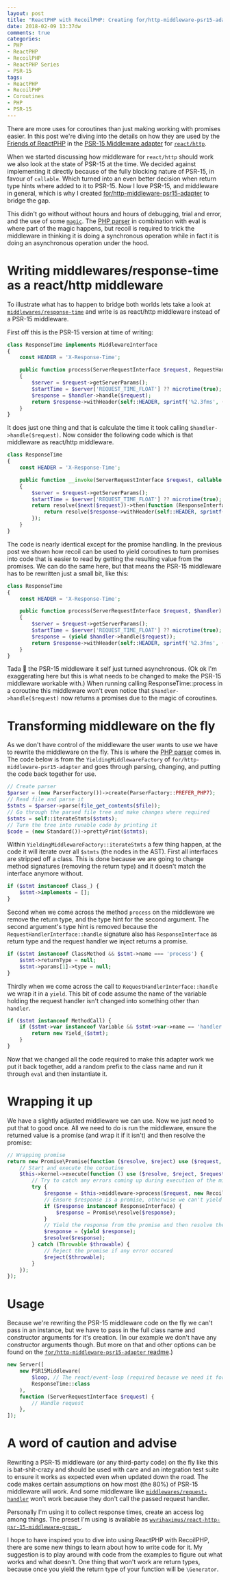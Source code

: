 ```yaml
---
layout: post
title: "ReactPHP with RecoilPHP: Creating for/http-middleware-psr15-adapter"
date: 2018-02-09 13:37dw
comments: true
categories:
- PHP
- ReactPHP
- RecoilPHP
- ReactPHP Series
- PSR-15
tags:
- ReactPHP
- RecoilPHP
- Coroutines
- PHP
- PSR-15
---
```


There are more uses for coroutines than just making working with promises easier. In this post we're diving into the 
details on how they are used by the [Friends of ReactPHP](https://github.com/friends-of-reactphp) in the 
[PSR-15 Middleware adapter](https://github.com/friends-of-reactphp/http-middleware-psr15-adapter) for 
[`react/http`](https://reactphp.org/http/).

<!-- More -->

When we started discussing how middleware for `react/http` should work we also look at the state of PSR-15 at the 
time. We decided against implementing it directly because of the fully blocking nature of PSR-15, in favour of 
`callable`. Which turned into an even better decision when return type hints where added to it to PSR-15. Now I 
love PSR-15, and middleware in general, which is why I created 
[for/http-middleware-psr15-adapter](https://github.com/friends-of-reactphp/http-middleware-psr15-adapter) to bridge the 
gap.

This didn't go without without hours and hours of debugging, trial and error, and the use of some 
[`magic`](https://github.com/nikic/PHP-Parser). The [PHP parser](https://github.com/nikic/PHP-Parser) in combination 
with eval is where part of the magic happens, but recoil is required to trick the middleware in thinking it is doing 
a synchronous operation while in fact it is doing an asynchronous operation under the hood.

# Writing middlewares/response-time as a react/http middleware

To illustrate what has to happen to bridge both worlds lets take a look at 
[`middlewares/response-time`](https://github.com/middlewares/response-time) and write is as react/http middleware 
instead of a PSR-15 middleware.

First off this is the PSR-15 version at time of writing:

```php
class ResponseTime implements MiddlewareInterface
{
    const HEADER = 'X-Response-Time';

    public function process(ServerRequestInterface $request, RequestHandlerInterface $handler): ResponseInterface
    {
        $server = $request->getServerParams();
        $startTime = $server['REQUEST_TIME_FLOAT'] ?? microtime(true);
        $response = $handler->handle($request);
        return $response->withHeader(self::HEADER, sprintf('%2.3fms', (microtime(true) - $startTime) * 1000));
    }
}
```

It does just one thing and that is calculate the time it took calling `$handler->handle($request)`. Now consider the 
following code which is that middleware as react/http middleware.

```php
class ResponseTime
{
    const HEADER = 'X-Response-Time';

    public function __invoke(ServerRequestInterface $request, callable $next): PromiseInterface
    {
        $server = $request->getServerParams();
        $startTime = $server['REQUEST_TIME_FLOAT'] ?? microtime(true);
        return resolve($next($request))->then(function (ResponseInterface $response) use ($startTime) {
            return resolve($response->withHeader(self::HEADER, sprintf('%2.3fms', (microtime(true) - $startTime) * 1000)));
        });
    }
}
```

The code is nearly identical except for the promise handling. In the previous post we shown how recoil can be used 
to yield coroutines to turn promises into code that is easier to read by getting the resulting value from the promises. 
We can do the same here, but that means the PSR-15 middleware has to be rewritten just a small bit, like this:


```php
class ResponseTime
{
    const HEADER = 'X-Response-Time';

    public function process(ServerRequestInterface $request, $handler)
    {
        $server = $request->getServerParams();
        $startTime = $server['REQUEST_TIME_FLOAT'] ?? microtime(true);
        $response = (yield $handler->handle($request));
        return $response->withHeader(self::HEADER, sprintf('%2.3fms', (microtime(true) - $startTime) * 1000));
    }
}
```

Tada 🎉 the PSR-15 middleware it self just turned asynchronous. (Ok ok I'm exaggerating here but this is what 
needs to be changed to make the PSR-15 middleware workable with.) When running calling ResponseTime::process in 
a coroutine this middleware won't even notice that `$handler->handle($request)` now returns a promises due to the 
magic of coroutines.

# Transforming middleware on the fly

As we don't have control of the middleware the user wants to use we have to rewrite the middleware on the fly. This is where 
the [PHP parser](https://github.com/nikic/PHP-Parser) comes in. The code below is from the `YieldingMiddlewareFactory` of 
`for/http-middleware-psr15-adapter` and goes through parsing, changing, and putting the code back together for use.

```php
// Create parser
$parser = (new ParserFactory())->create(ParserFactory::PREFER_PHP7);
// Read file and parse it
$stmts = $parser->parse(file_get_contents($file));
// Go through the parsed file tree and make changes where required
$stmts = self::iterateStmts($stmts);
// Turn the tree into runable code by printing it 
$code = (new Standard())->prettyPrint($stmts);
```

Within `YieldingMiddlewareFactory::iterateStmts` a few thing happen, at the code it will iterate over all `$stmts` (the nodes 
in the AST). First all interfaces are stripped off a class. This is done because we are going to change method signatures 
(removing the return type) and it doesn't match the interface anymore without.

```php
if ($stmt instanceof Class_) {
    $stmt->implements = [];
}
```

Second when we come across the method `process` on the middleware we remove the return type, and the type hint for the second 
argument. The second argument's type hint is removed because the  `RequestHandlerInterface::handle` signature also has 
`ResponseInterface` as return type and the request handler we inject returns a promise.

```php
if ($stmt instanceof ClassMethod && $stmt->name === 'process') {
    $stmt->returnType = null;
    $stmt->params[1]->type = null;
}
```

Thirdly when we come across the call to `RequestHandlerInterface::handle` we wrap it in a `yield`. This bit of code assume the 
name of the variable holding the request handler isn't changed into something other than `handler`.

```php
if ($stmt instanceof MethodCall) {
    if ($stmt->var instanceof Variable && $stmt->var->name == 'handler' && $stmt->name == 'handle') {
        return new Yield_($stmt);
    }
}
```

Now that we changed all the code required to make this adapter work we put it back together, add a random prefix to the class name 
and run it through `eval` and then instantiate it.

# Wrapping it up

We have a slightly adjusted middleware we can use. Now we just need to put that to good once. All we need to do is run the middleware, 
ensure the returned value is a promise (and wrap it if it isn't) and then resolve the promise:

```php
// Wrapping promise
return new Promise\Promise(function ($resolve, $reject) use ($request, $next) {
    // Start and execute the coroutine
    $this->kernel->execute(function () use ($resolve, $reject, $request, $next) {
        // Try to catch any errors coming up during execution of the middleware
        try {
            $response = $this->middleware->process($request, new RecoilWrappedRequestHandler($next));
            // Ensure $response is a promise, otherwise we can't yield it and this callable won't turn into a coroutine 
            if ($response instanceof ResponseInterface) {
                $response = Promise\resolve($response);
            }
            // Yield the response from the promise and then resolve the promise wrapping the coroutine
            $response = (yield $response);
            $resolve($response);
        } catch (Throwable $throwable) {
            // Reject the promise if any error occured
            $reject($throwable);
        }
    });
});
```

# Usage

Because we're rewriting the PSR-15 middleware code on the fly we can't pass in an instance, but we have to pass in the 
full class name and constructor arguments for it's creation. (In our example we don't have any constructor arguments 
though. But more on that and other options can be found on the 
[`for/http-middleware-psr15-adapter` readme](https://github.com/friends-of-reactphp/http-middleware-psr15-adapter/#usage).)

```php
new Server([
    new PSR15Middleware(
        $loop, // The react/event-loop (required because we need it for recoil's react kernel)
        ResponseTime::class
    ),
    function (ServerRequestInterface $request) {
        // Handle request
    },
]);
```

# A word of caution and advise

Rewriting a PSR-15 middleware (or any third-party code) on the fly like this is bat-shit-crazy and should be used with 
care and an integration test suite to ensure it works as expected even when updated down the road. The code makes 
certain assumptions on how most (the 80%) of PSR-15 middleware will work. And some middleware like 
[`middlewares/request-handler`](https://github.com/middlewares/request-handler) won't work because they don't call the 
passed request handler.

Personally I'm using it to collect response times, create an access log among things. The preset I'm using is available 
as [`wyrihaximus/react-http-psr-15-middleware-group `](https://github.com/WyriHaximus/reactphp-http-psr-15-middleware-group). 

I hope to have inspired you to dive into using ReactPHP with RecoilPHP, there are some new things to learn about how to 
write code for it. My suggestion is to play around with code from the examples to figure out what works and what doesn't. 
One thing that won't work are return types, because once you yield the return type of your function will be `\Generator`.
